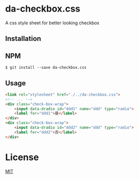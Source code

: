 # da-checkbox.css

A css style sheet for better looking checkbox

## Installation

## NPM

```
$ git install --save da-checkbox.css
```

## Usage

```html
<link rel="stylesheet" href="./../da-checkbox.css">
<!-- ... -->
<div class="check-box-wrap">
    <input data-dradio id="ddd1" name="ddd" type="radio">
    <label for="ddd1">是</label>
</div>
<div class="check-box-wrap">
    <input data-dradio id="ddd2" name="ddd" type="radio">
    <label for="ddd2">否</label>
</div>
```

# License
[MIT](LICENSE)